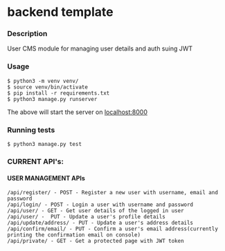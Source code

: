 # backend template

### Description
User CMS module for managing user details and auth suing JWT


### Usage
```
$ python3 -m venv venv/
$ source venv/bin/activate
$ pip install -r requirements.txt
$ python3 manage.py runserver
```
The above will start the server on [localhost:8000](http://localhost:8000)

### Running tests
```
$ python3 manage.py test
```

### CURRENT API's:
#### USER MANAGEMENT APIs

```
/api/register/ - POST - Register a new user with username, email and password
/api/login/ - POST - Login a user with username and password
/api/user/ - GET - Get user details of the logged in user
/api/user/ -  PUT - Update a user's profile details
/api/update/address/ - PUT - Update a user's address details
/api/confirm/email/ - PUT - Confirm a user's email address(currently printing the confirmation email on console)
/api/private/ - GET - Get a protected page with JWT token
```
